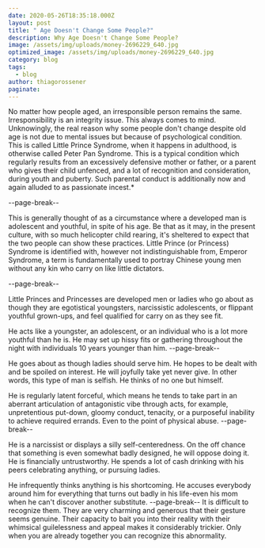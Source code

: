 ```yaml
---
date: 2020-05-26T18:35:18.000Z
layout: post
title: " Age Doesn't Change Some People?"
description: Why Age Doesn't Change Some People?
image: /assets/img/uploads/money-2696229_640.jpg
optimized_image: /assets/img/uploads/money-2696229_640.jpg
category: blog
tags:
  - blog
author: thiagorossener
paginate: 
---
```

<!--StartFragment-->

No matter how people aged, an irresponsible person remains the same. Irresponsibility is an integrity issue. This always comes to mind. Unknowingly, the real reason why some people don't change despite old age is not due to mental issues but because of psychological condition. This is called Little Prince Syndrome, when it happens in adulthood, is otherwise called Peter Pan Syndrome. This is a typical condition which regularly results from an excessively defensive mother or father, or a parent who gives their child unfenced, and a lot of recognition and consideration, during youth and puberty. Such parental conduct is additionally now and again alluded to as passionate incest.*

--page-break--

This is generally thought of as a circumstance where a developed man is adolescent and youthful, in spite of his age. Be that as it may, in the present culture, with so much helicopter child rearing, it's sheltered to expect that the two people can show these practices. Little Prince (or Princess) Syndrome is identified with, however not indistinguishable from, Emperor Syndrome, a term is fundamentally used to portray Chinese young men without any kin who carry on like little dictators.

--page-break--

Little Princes and Princesses are developed men or ladies who go about as though they are egotistical youngsters, narcissistic adolescents, or flippant youthful grown-ups, and feel qualified for carry on as they see fit.

He acts like a youngster, an adolescent, or an individual who is a lot more youthful than he is. He may set up hissy fits or gathering throughout the night with individuals 10 years younger than him.
--page-break--

He goes about as though ladies should serve him. He hopes to be dealt with and be spoiled on interest. He will joyfully take yet never give. In other words, this type of man is selfish. He thinks of no one but himself.

He is regularly latent forceful, which means he tends to take part in an aberrant articulation of antagonistic vibe through acts, for example, unpretentious put-down, gloomy conduct, tenacity, or a purposeful inability to achieve required errands. Even to the point of physical abuse.
--page-break--

He is a narcissist or displays a silly self-centeredness. On the off chance that something is even somewhat badly designed, he will oppose doing it. He is financially untrustworthy. He spends a lot of cash drinking with his peers celebrating anything, or pursuing ladies.

He infrequently thinks anything is his shortcoming. He accuses everybody around him for everything that turns out badly in his life-even his mom when he can't discover another substitute.
--page-break--
It is difficult to recognize them. They are very charming and generous that their gesture seems genuine. Their capacity to bait you into their reality with their whimsical guilelessness and appeal makes it considerably trickier. Only when you are already together you can recognize this abnormality.